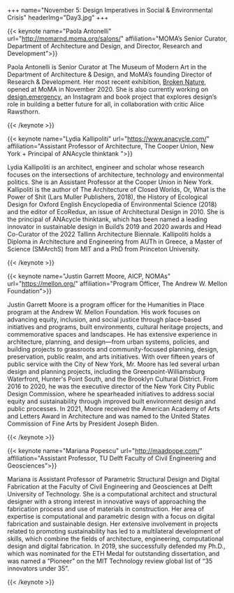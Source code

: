 +++
name="November 5: Design Imperatives in Social & Environmental Crisis"
headerImg="Day3.jpg"
+++

{{< keynote  name="Paola Antonelli" url="http://momarnd.moma.org/salons/" affiliation="MOMA’s Senior Curator, Department of Architecture and Design, and Director, Research and Development">}}

Paola Antonelli is Senior Curator at The Museum of Modern Art in the Department of Architecture & Design, and MoMA’s founding Director of Research & Development. Her most recent exhibition, [Broken Nature](https://www.moma.org/calendar/exhibitions/5220), opened at MoMA in November 2020. She is also currently working on [design.emergency](https://www.instagram.com/design.emergency/), an Instagram and book project that explores design’s role in building a better future for all, in collaboration with critic Alice Rawsthorn.

{{< /keynote >}}

{{< keynote  name="Lydia Kallipoliti" url="https://www.anacycle.com/" affiliation="Assistant Professor of Architecture, The Cooper Union, New York + Principal of ANAcycle thinktank ">}}

Lydia Kallipoliti is an architect, engineer and scholar whose research focuses on the intersections of architecture, technology and environmental politics. She is an Assistant Professor at the Cooper Union in New York. Kallipoliti is the author of The Architecture of Closed Worlds, Or, What is the Power of Shit (Lars Muller Publishers, 2018), the History of Ecological Design for Oxford English Encyclopedia of Environmental Science (2018) and the editor of EcoRedux, an issue of Architectural Design in 2010. She is the principal of ANAcycle thinktank, which has been named a leading innovator in sustainable design in Build’s 2019 and 2020 awards and Head Co-Curator of the 2022 Tallinn Architecture Biennale. Kallipoliti holds a Diploma in Architecture and Engineering from AUTh in Greece, a Master of Science (SMArchS) from MIT and a PhD from Princeton University. 

{{< /keynote >}}

{{< keynote  name="Justin Garrett Moore, AICP, NOMAs" url="https://mellon.org/" affiliation="Program Officer, The Andrew W. Mellon Foundation">}}

Justin Garrett Moore is a program officer for the Humanities in Place program at the Andrew W. Mellon Foundation. His work focuses on advancing equity, inclusion, and social justice through place-based initiatives and programs, built environments, cultural heritage projects, and commemorative spaces and landscapes. He has extensive experience in architecture, planning, and design—from urban systems, policies, and building projects to grassroots and community-focused planning, design, preservation, public realm, and arts initiatives. With over fifteen years of public service with the City of New York, Mr. Moore has led several urban design and planning projects, including the Greenpoint-Williamsburg Waterfront, Hunter's Point South, and the Brooklyn Cultural District. From 2016 to 2020, he was the executive director of the New York City Public Design Commission, where he spearheaded initiatives to address social equity and sustainability through improved built environment design and public processes. In 2021, Moore received the American Academy of Arts and Letters Award in Architecture and was named to the United States Commission of Fine Arts by President Joseph Biden.

{{< /keynote >}}



{{< keynote  name="Mariana Popescu" url="http://maadpope.com/" affiliation="Assistant Professor, TU Delft Faculty of Civil Engineering and Geosciences">}}


Mariana is Assistant Professor of Parametric Structural Design and Digital Fabrication at the Faculty of Civil Engineering and Geosciences at Delft University of Technology. She is a computational architect and structural designer with a strong interest in innovative ways of approaching the fabrication process and use of materials in construction. Her area of expertise is computational and parametric design with a focus on digital fabrication and sustainable design. Her extensive involvement in projects related to promoting sustainability has led to a multilateral development of skills, which combine the fields of architecture, engineering, computational design and digital fabrication.  In 2019, she successfully defended my Ph.D., which was nominated for the ETH Medal for outstanding dissertation, and was named a “Pioneer” on the MIT Technology review global list of “35 innovators under 35”.

{{< /keynote >}}